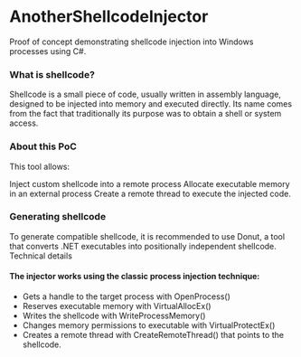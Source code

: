 # AnotherShellcodeInjector
Proof of concept demonstrating shellcode injection into Windows processes using C#.

### What is shellcode?

Shellcode is a small piece of code, usually written in assembly language, designed to be injected into memory and executed directly. Its name comes from the fact that traditionally its purpose was to obtain a shell or system access.

### About this PoC

This tool allows:

Inject custom shellcode into a remote process
Allocate executable memory in an external process
Create a remote thread to execute the injected code.

### Generating shellcode
To generate compatible shellcode, it is recommended to use Donut, a tool that converts .NET executables into positionally independent shellcode.
Technical details


#### The injector works using the classic process injection technique:

* Gets a handle to the target process with OpenProcess()
* Reserves executable memory with VirtualAllocEx()
* Writes the shellcode with WriteProcessMemory()
* Changes memory permissions to executable with VirtualProtectEx()
* Creates a remote thread with CreateRemoteThread() that points to the shellcode.
